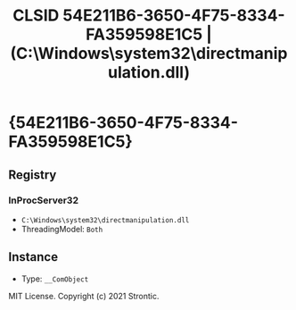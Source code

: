 ﻿---
title: "CLSID 54E211B6-3650-4F75-8334-FA359598E1C5 | (C:\\Windows\\system32\\directmanipulation.dll)"
excerpt: What is COM-Object CLSID 54E211B6-3650-4F75-8334-FA359598E1C5?
---

# {54E211B6-3650-4F75-8334-FA359598E1C5}


## Registry


### InProcServer32

* `C:\Windows\system32\directmanipulation.dll`
* ThreadingModel: `Both`

## Instance

* Type: `__ComObject`

MIT License. Copyright (c) 2021 Strontic.


